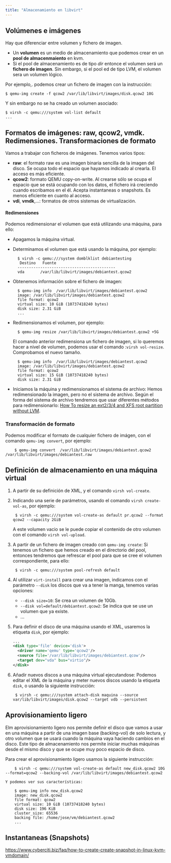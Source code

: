 ```yaml
---
title: "Almacenamiento en libvirt"
---
```


## Volúmenes e imágenes

Hay que diferenciar entre volumen y fichero de imagen. 

* Un **volumen** es un medio de almacenamiento que podemos crear en un **pool de almacenmaiento** en kvm.
* Si el pool de almacenamiento es de tipo *dir* entonce el volumen será un **fichero de imagen**. Sin embargo, si el pool ed de tipo LVM, el volumen sera un volumen lógico.

Por ejemplo,. podemos crear un fichero de imagen con la instrucción:

    $ qemu-img create -f qcow2 /var/lib/libvirt/images/disk.qcow2 10G

Y sin embargo no se ha creado un volumen asociado:

    $ virsh -c qemu:///system vol-list default
    ...

## Formatos de imágenes: raw, qcow2, vmdk. Redimensiones. Transformaciones de formato

Vamos a trabajar con ficheros de imágenes. Tenemos varios tipos:

* **raw**: el formato raw es una imagen binaria sencilla de la imagen del disco. Se ocupa todo el espacio que hayamos indicado al crearla. El acceso es más eficiente.
* **qcow2**: formato QEMU copy-on-write. Al crearse sólo se ocupa el espacio que se está ocupando con los datos, el fichero irá creciendo cuando escribamos en el él. Acepta instantaneas o snapshots. Es menos eficiente en cuanto al acceso.
* **vdi**, **vmdk**,...: formatos de otros sistemas de virtualización.

#### Redimensiones

Podemos redimensionar el volumen que está utilizando una máquina, para ello:

* Apagamos la máquina virtual.
* Determinamos el volumen que está usando la máquina, por ejemplo:

        $ virsh -c qemu:///system domblklist debiantesting
         Destino   Fuente
        -------------------------------------------
        vda       /var/lib/libvirt/images/debiantest.qcow2

* Obtenemos información sobre el fichero de imagen:

        $ qemu-img info  /var/lib/libvirt/images/debiantest.qcow2
        image: /var/lib/libvirt/images/debiantest.qcow2
        file format: qcow2
        virtual size: 10 GiB (10737418240 bytes)
        disk size: 2.31 GiB
        ...

* Redimensionamos el volumen, por ejemplo:

        $ qemu-img resize /var/lib/libvirt/images/debiantest.qcow2 +5G
    
    El comando anterior redimensiona un fichero de imagen, si lo queremos hacer a nivel de volumen, podemos usar el comando :`virsh vol-resize`. Comprobamos el nuevo tamaño.

        $ qemu-img info  /var/lib/libvirt/images/debiantest.qcow2
        image: /var/lib/libvirt/images/debiantest.qcow2
        file format: qcow2
        virtual size: 15 GiB (10737418240 bytes)
        disk size: 2.31 GiB

* Iniciamos la máquina y redimensionamos el sistema de archivo: Hemos redimensionado la imagen, pero no el sistema de archivo. Según el forma del sistema de archivo tendremos que usar diferentes métodos para redimensionarlo: [How To resize an ext2/3/4 and XFS root partition without LVM](https://computingforgeeks.com/resize-ext-and-xfs-root-partition-without-lvm/).

### Transformación de formato

Podemos modificar el formato de cualquier fichero de imágen, con el comando `qemu-img convert`, por ejemplo:

        $ qemu-img convert  /var/lib/libvirt/images/debiantest.qcow2  /var/lib/libvirt/images/debiantest.raw

## Definición de almacenamiento en una máquina virtual

1. A partir de su definición de XML, y el comando `virsh vol-create`.
2. Indicando una serie de parámetros, usando el comando `virsh create-vol-as`, por ejemplo:

        $ virsh -c qemu:///system vol-create-as default pr.qcow2 --format qcow2 --capacity 2GiB

    A este volumen vacio se le puede copiar el contenido de otro volumen con el comando `virsh vol-upload`.

3. A partir de un fichero de imagen creado con `qemu-img create`: Si tenemos un fichero que hemos creado en el directorio del pool, entonces tendremos que refrescar el pool para que se cree el volumen correspondiente, para ello: 

        $ virsh -c qemu:///system pool-refresh default

4. Al utilizar `virt-install` para crear una imagen, indicamos con el parámetro `--disk` los discos que va a tener la manga, tenemos varias opciones:

    * `--disk size=10`: Se crea un volumen de 10Gb.
    * `--disk vol=default/debiantest.qcow2`: Se indica que se use un volumen que ya existe.
    * ...

5. Para definir el disco de una máquina usando el XML, usaremos la etiqueta `disk`, por ejemplo:

    ```xml
    ...
    <disk type='file' device='disk'>
      <driver name='qemu' type='qcow2'/>
      <source file='/var/lib/libvirt/images/debiantest.qcow'/>
      <target dev="vda" bus="virtio"/>
    </disk>
    ```
6. Añadir nuevos discos a una máquina virtual ejecutandose: Podemos editar el XML de la máquina y meter nuevos discos usando la etiqueta `disk`, o usando la siguiente instrucción:

        $ virsh -c qemu:///system attach-disk maquina --source var/lib/libvirt/images/disk.qcow2 --target vdb --persistent


## Aprovisionamiento ligero

Elm aprovisionamiento ligero nos permite definir el disco que vamos a usar en una máquina a partir de una imagen base (backing-vol) de solo lectura, y otro volumen que se usará cuando la máquina vaya haciendo cambios en el disco. Este tipo de almacenamiento nos permite iniciar muchas máquinas desde el mismo disco y que se ocupe muy poco espacio de disco.

Para crear el aprovisionamiento ligero usamos la siguiente instrucción:

        $ virsh -c qemu:///system vol-create-as default new_disk.qcow2 10G --format=qcow2 --backing-vol /var/lib/libvirt/images/debiantest.qcow2 
    
    Y podemos ver sus características:

        $ qemu-img info new_disk.qcow2 
        image: new_disk.qcow2
        file format: qcow2
        virtual size: 10 GiB (10737418240 bytes)
        disk size: 196 KiB
        cluster_size: 65536
        backing file: /home/jose/vm/debiantest.qcow2
        ...


## Instantaneas (Snapshots)

https://www.cyberciti.biz/faq/how-to-create-create-snapshot-in-linux-kvm-vmdomain/